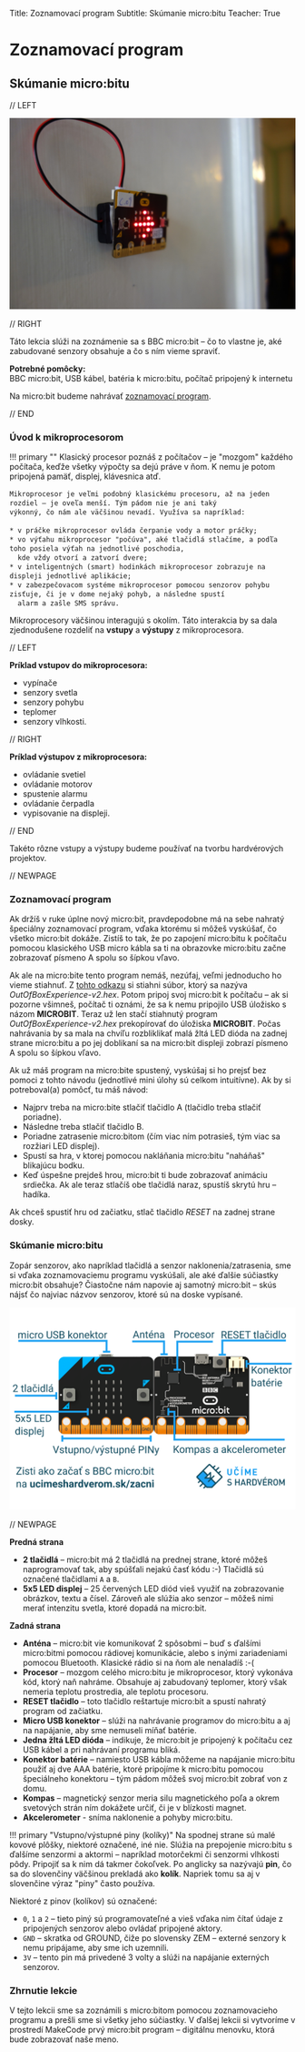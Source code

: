 Title:   Zoznamovací program
Subtitle:    Skúmanie micro:bitu
Teacher:    True

# Zoznamovací program
## Skúmanie micro:bitu


// LEFT

![](images/project-arrow.JPG)


// RIGHT

<div markdown="1" class="lection-desc">
Táto lekcia slúži na zoznámenie sa s BBC micro:bit – čo to vlastne je, aké zabudované senzory obsahuje a čo s ním vieme spraviť.
</div>

**Potrebné pomôcky:**  
BBC micro:bit, USB kábel, batéria k micro:bitu, počítač pripojený k internetu

Na micro:bit budeme nahrávať [zoznamovací program](https://microbit.org/get-started/user-guide/out-of-box-experience/).

// END


### Úvod k mikroprocesorom

!!! primary ""
    Klasický procesor poznáš z počítačov – je "mozgom" každého počítača, keďže všetky výpočty sa dejú práve v ňom. K nemu
    je potom pripojená pamäť, displej, klávesnica atď.

    Mikroprocesor je veľmi podobný klasickému procesoru, až na jeden rozdiel – je oveľa menší. Tým pádom nie je ani taký
    výkonný, čo nám ale väčšinou nevadí. Využíva sa napríklad:

    * v práčke mikroprocesor ovláda čerpanie vody a motor práčky;
    * vo výťahu mikroprocesor "počúva", aké tlačidlá stlačíme, a podľa toho posiela výťah na jednotlivé poschodia,
      kde vždy otvorí a zatvorí dvere;
    * v inteligentných (smart) hodinkách mikroprocesor zobrazuje na displeji jednotlivé aplikácie;
    * v zabezpečovacom systéme mikroprocesor pomocou senzorov pohybu zisťuje, či je v dome nejaký pohyb, a následne spustí
      alarm a zašle SMS správu.
  
Mikroprocesory väčšinou interagujú s okolím. Táto interakcia by sa dala zjednodušene rozdeliť na **vstupy**
a **výstupy** z mikroprocesora.

// LEFT

**Príklad vstupov do mikroprocesora:**

* vypínače
* senzory svetla
* senzory pohybu
* teplomer
* senzory vlhkosti.

// RIGHT

**Príklad výstupov z mikroprocesora:**

* ovládanie svetiel
* ovládanie motorov
* spustenie alarmu
* ovládanie čerpadla
* vypisovanie na displeji.

// END

Takéto rôzne vstupy a výstupy budeme používať na tvorbu hardvérových projektov.

// NEWPAGE

### Zoznamovací program

Ak držíš v ruke úplne nový micro:bit, pravdepodobne má na sebe nahratý špeciálny zoznamovací program, vďaka ktorému si môžeš vyskúšať,
čo všetko micro:bit dokáže. Zistíš to tak, že po zapojení micro:bitu k počítaču pomocou klasického USB micro kábla
sa ti na obrazovke micro:bitu začne zobrazovať písmeno A spolu so šípkou vľavo.

Ak ale na micro:bite tento program nemáš, nezúfaj, veľmi jednoducho ho vieme stiahnuť.
Z [tohto odkazu](https://microbit.org/get-started/user-guide/out-of-box-experience/) si stiahni súbor, ktorý sa nazýva
*OutOfBoxExperience-v2.hex*. Potom pripoj svoj micro:bit k počítaču – ak si pozorne všimneš, počítač ti oznámi, že
sa k nemu pripojilo USB úložisko s názom **MICROBIT**. Teraz už len stačí stiahnutý program *OutOfBoxExperience-v2.hex*
prekopírovať do úložiska **MICROBIT**. Počas nahrávania by sa mala na chvíľu rozbliklikať malá žltá LED dióda na zadnej strane micro:bitu a po
jej doblikaní sa na micro:bit displeji zobrazí písmeno A spolu so šípkou vľavo.


Ak už máš program na micro:bite spustený, vyskúšaj si ho prejsť bez pomoci z tohto návodu (jednotlivé mini úlohy
sú celkom intuitívne). Ak by si potreboval(a) pomôcť, tu máš návod:

* Najprv treba na micro:bite stlačiť tlačidlo A (tlačidlo treba stlačiť poriadne).
* Následne treba stlačiť tlačidlo B.
* Poriadne zatrasenie micro:bitom (čím viac ním potrasieš, tým viac sa rozžiari LED displej).
* Spustí sa hra, v ktorej pomocou nakláňania micro:bitu "naháňaš" blikajúcu bodku.
* Keď úspešne prejdeš hrou, micro:bit ti bude zobrazovať animáciu srdiečka. Ak ale teraz stlačíš obe tlačidlá naraz,
  spustíš skrytú hru – hadíka.
  
Ak chceš spustiť hru od začiatku, stlač tlačidlo *RESET* na zadnej strane dosky.

### Skúmanie micro:bitu

Zopár senzorov, ako napríklad tlačidlá a senzor naklonenia/zatrasenia, sme si vďaka zoznamovaciemu programu vyskúšali, ale
aké ďalšie súčiastky micro:bit obsahuje? Čiastočne nám napovie aj samotný micro:bit – skús nájsť čo najviac
názvov senzorov, ktoré sú na doske vypísané.

![](images/microbit_parts.png)

// NEWPAGE

**Predná strana**  

* **2 tlačidlá** – micro:bit má 2 tlačidlá na prednej strane, ktoré môžeš naprogramovať tak, aby spúšťali nejakú časť kódu :-)
                 Tlačidlá sú označené tlačidlami  `A` a `B`.
* **5x5 LED displej** – 25 červených LED diód vieš využiť na zobrazovanie obrázkov, textu a čísel. Zároveň ale slúžia
                      ako senzor – môžeš nimi merať intenzitu svetla, ktoré dopadá na micro:bit.


**Zadná strana**  

* **Anténa** – micro:bit vie komunikovať 2 spôsobmi – buď s ďalšími micro:bitmi pomocou rádiovej komunikácie, alebo
               s inými zariadeniami pomocou Bluetooth. Klasické rádio si na ňom ale nenaladíš :-(
* **Procesor** – mozgom celého micro:bitu je mikroprocesor, ktorý vykonáva kód, ktorý naň nahráme. Obsahuje aj zabudovaný
                 teplomer, ktorý však nemeria teplotu prostredia, ale teplotu procesoru.
* **RESET tlačidlo** – toto tlačidlo reštartuje micro:bit a spustí nahratý program od začiatku.
* **Micro USB konektor** – slúži na nahrávanie programov do micro:bitu a aj na napájanie, aby sme nemuseli míňať
                           batérie.
* **Jedna žltá LED dióda** – indikuje, že micro:bit je pripojený k počítaču cez USB kábel a pri nahrávaní programu
                             bliká.
* **Konektor batérie** – namiesto USB kábla môžeme na napájanie micro:bitu použiť aj dve AAA batérie, ktoré pripojíme
                         k micro:bitu pomocou špeciálneho konektoru – tým pádom môžeš svoj micro:bit zobrať von z domu.
* **Kompas** – magnetický senzor meria silu magnetického poľa a okrem svetových strán ním dokážete určiť, či je v 
               blízkosti magnet.
* **Akcelerometer** - sníma naklonenie a pohyby micro:bitu.

!!! primary "Vstupno/výstupné piny (kolíky)"
    Na spodnej strane sú malé kovové plôšky, niektoré označené, iné nie. Slúžia na prepojenie micro:bitu s ďalšíme senzormi
    a aktormi – napríklad motorčekmi či senzormi vlhkosti pôdy. Pripojiť sa k nim dá takmer čokoľvek. Po anglicky sa nazývajú
    **pin**, čo sa do slovenčiny väčšinou prekladá ako **kolík**. Napriek tomu sa aj v slovenčine výraz "piny" často používa.

Niektoré z pinov (kolíkov) sú označené:

* `0`, `1` a `2` – tieto piný sú programovateľné a vieš vďaka nim čítať údaje z pripojených senzorov alebo
                 ovládať pripojené aktory.
* `GND` – skratka od GROUND, čiže po slovensky ZEM – externé senzory k nemu pripájame, aby sme ich uzemnili.
* `3V` – tento pin má privedené 3 volty a slúži na napájanie externých senzorov.

### Zhrnutie lekcie
V tejto lekcii sme sa zoznámili s micro:bitom pomocou zoznamovacieho programu a prešli sme si všetky jeho súčiastky. V ďalšej lekcii si vytvoríme v prostredí MakeCode prvý micro:bit program – digitálnu menovku, ktorá bude zobrazovať naše meno.